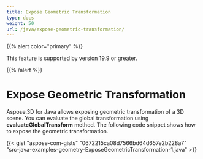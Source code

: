 ```yaml
---
title: Expose Geometric Transformation
type: docs
weight: 50
url: /java/expose-geometric-transformation/
---
```


{{% alert color="primary" %}} 

This feature is supported by version 19.9 or greater.

{{% /alert %}} 
# **Expose Geometric Transformation**
Aspose.3D for Java allows exposing geometric transformation of a 3D scene. You can evaluate the global transformation using **evaluateGlobalTransform** method. The following code snippet shows how to expose the geometric transformation.

{{< gist "aspose-com-gists" "0672215ca08d7566bd64d657e2b228a7" "src-java-examples-geometry-ExposeGeometricTransformation-1.java" >}}
